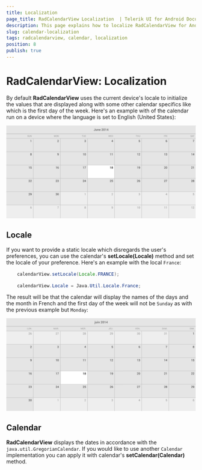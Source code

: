 ```yaml
---
title: Localization
page_title: RadCalendarView Localization  | Telerik UI for Android Documentation
description: This page explains how to localize RadCalendarView for Android per your requirements.
slug: calendar-localization
tags: radcalendarview, calendar, localization
position: 8
publish: true
---
```


# RadCalendarView: Localization

By default **RadCalendarView** uses the current device's locale to initialize the values that are displayed along with some other calendar specifics like which is the first day of the week. Here's an example with of the calendar
run on a device where the language is set to English (United States):

![TelerikUI-Calendar-Localization-US](images/calendar-localization-1.png "This is the look of RadCalendarView when the locale is en-US.")

## Locale

If you want to provide a static locale which disregards the user's preferences, you can use the calendar's **setLocale(Locale)** method and set the locale of your preference. Here's an example with the local `France`:

```Java
	calendarView.setLocale(Locale.FRANCE);
```
```C#
	calendarView.Locale = Java.Util.Locale.France;
```

The result will be that the calendar will display the names of the days and the month in French and the first day of the week will not be `Sunday` as with the previous example but `Monday`:

![TelerikUI-Calendar-Localization-French](images/calendar-localization-2.png "This is the look of RadCalendarView when the locale is fr_FR.")

## Calendar

**RadCalendarView** displays the dates in accordance with the `java.util.GregorianCalendar`. If you would like to use another `Calendar` implementation you can apply it with calendar's **setCalendar(Calendar)** method.
